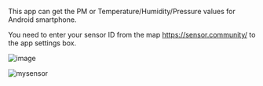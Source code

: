 This app can get the PM or Temperature/Humidity/Pressure values for Android smartphone.

You need to enter your sensor ID from the map https://sensor.community/ to the app settings box.

![image](https://github.com/saiinc/MySensorAirData/assets/13632259/fb8c2c43-8638-4080-8466-f26af2cc7a87)  

![mysensor](https://github.com/saiinc/MySensorAirData/assets/13632259/5451c072-9812-41a1-8ea9-003b0cdc2fd9)
